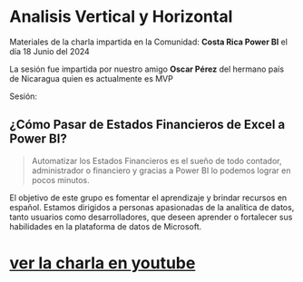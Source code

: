 # Analisis Vertical y Horizontal
Materiales de la charla impartida en la Comunidad: **Costa Rica Power BI** el día 18 Junio del 2024

La sesión fue impartida por nuestro amigo **Oscar Pérez** del hermano país de Nicaragua quien es actualmente es MVP


Sesión:  
## ¿Cómo Pasar de Estados Financieros de Excel a Power BI?
>Automatizar los Estados Financieros es el sueño de todo contador, administrador o financiero y gracias a Power BI lo podemos lograr en pocos minutos. 


El objetivo de este grupo es fomentar el aprendizaje y brindar recursos en español.
Estamos dirigidos a personas apasionadas de la analítica de datos, tanto usuarios como desarrolladores, que deseen aprender o fortalecer sus habilidades en la plataforma de datos de Microsoft.

# [ver la charla en youtube](https://youtu.be/TmmfN7FoZlU)
